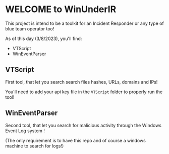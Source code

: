# WELCOME to WinUnderIR

This project is intend to be a toolkit for an Incident Responder or any type of blue team operator too!

As of this day (3/8/2023), you'll find:
- VTScript
- WinEventParser

## VTScript

First tool, that let you search search files hashes, URLs, domains and IPs!

You'll need to add your api key file in the `VTScript` folder to properly run the tool!

## WinEventParser

Second tool, that let you search for malicious activity through the Windows Event Log system !

(The only requirement is to have this repo and of course a windows machine to search for logs!)